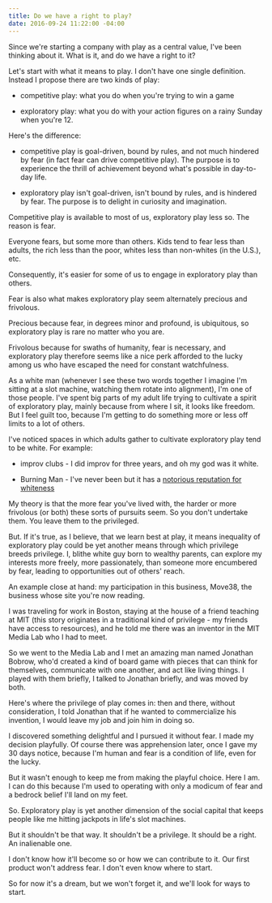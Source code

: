 ```yaml
---
title: Do we have a right to play?
date: 2016-09-24 11:22:00 -04:00
---
```


Since we're starting a company with play as a central value, I've been thinking about it. What is it, and do we have a right to it?

Let's start with what it means to play. I don't have one single definition. Instead I propose there are two kinds of play:

* competitive play: what you do when you're trying to win a game

* exploratory play: what you do with your action figures on a rainy Sunday when you're 12.

Here's the difference:

* competitive play is goal-driven, bound by rules, and not much hindered by fear (in fact fear can drive competitive play). The purpose is to experience the thrill of achievement beyond what's possible in day-to-day life.

* exploratory play isn't goal-driven, isn't bound by rules, and is hindered by fear. The purpose is to delight in curiosity and imagination. 

Competitive play is available to most of us, exploratory play less so. The reason is fear.

Everyone fears, but some more than others. Kids tend to fear less than adults, the rich less than the poor, whites less than non-whites (in the U.S.), etc.

Consequently, it's easier for some of us to engage in exploratory play than others.

Fear is also what makes exploratory play seem alternately precious and frivolous.

Precious because fear, in degrees minor and profound, is ubiquitous, so exploratory play is rare no matter who you are.

Frivolous because for swaths of humanity, fear is necessary, and exploratory play therefore seems like a nice perk afforded to the lucky among us who have escaped the need for constant watchfulness.

As a white man (whenever I see these two words together I imagine I'm sitting at a slot machine, watching them rotate into alignment), I'm one of those people. I've spent big parts of my adult life trying to cultivate a spirit of exploratory play, mainly because from where I sit, it looks like freedom. But I feel guilt too, because I'm getting to do something more or less off limits to a lot of others.

I've noticed spaces in which adults gather to cultivate exploratory play tend to be white. For example:

* improv clubs - I did improv for three years, and oh my god was it white.

* Burning Man - I've never been but it has a [notorious reputation for whiteness](https://www.theguardian.com/culture/2015/sep/04/burning-man-founder-larry-harvey-race-diversity-silicon-valley)

My theory is that the more fear you've lived with, the harder or more frivolous (or both) these sorts of pursuits seem.  So you don't undertake them. You leave them to the privileged.

But. If it's true, as I believe, that we learn best at play, it means inequality of exploratory play could be yet another means through which privilege breeds privilege. I, blithe white guy born to wealthy parents, can explore my interests more freely, more passionately, than someone more encumbered by fear, leading to opportunities out of others' reach.

An example close at hand: my participation in this business, Move38, the business whose site you're now reading.

I was traveling for work in Boston, staying at the house of a friend teaching at MIT (this story originates in a traditional kind of privilege - my friends have access to resources), and he told me there was an inventor in the MIT Media Lab who I had to meet.

So we went to the Media Lab and I met an amazing man named Jonathan Bobrow, who'd created a kind of board game with pieces that can think for themselves, communicate with one another, and act like living things. I played with them briefly, I talked to Jonathan briefly, and was moved by both.

Here's where the privilege of play comes in: then and there, without consideration, I told Jonathan that if he wanted to commercialize his invention, I would leave my job and join him in doing so.

I discovered something delightful and I pursued it without fear. I made my decision playfully. Of course there was apprehension later, once I gave my 30 days notice, because I'm human and fear is a condition of life, even for the lucky.

But it wasn't enough to keep me from making the playful choice. Here I am. I can do this because I'm used to operating with only a modicum of fear and a bedrock belief I'll land on my feet.

So. Exploratory play is yet another dimension of the social capital that keeps people like me hitting jackpots in life's slot machines.

But it shouldn't be that way. It shouldn't be a privilege. It should be a right. An inalienable one. 

I don't know how it'll become so or how we can contribute to it. Our first product won't address fear. I don't even know where to start.

So for now it's a dream, but we won't forget it, and we'll look for ways to start. 